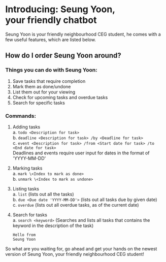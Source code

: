 # Introducing: Seung Yoon, <br> your friendly chatbot

Seung Yoon is your friendly neighbourhood CEG student, he comes with a few useful features, which are listed below.

## How do I order Seung Yoon around?
### Things you can do with Seung Yoon:
1. Save tasks that require completion
2. Mark them as done/undone
3. List them out for your viewing
4. Check for upcoming tasks and overdue tasks
5. Search for specific tasks


### Commands:
1. Adding tasks
   <br>a. `todo <Description for task>`
   <br>b. `deadline <Description for task> /by <Deadline for task>`
   <br>c. `event <Description for task> /from <Start date for task> /to <End date for task>`
   <br> Deadlines and events require user input for dates in the format of 'YYYY-MM-DD'
2. Marking tasks
   <br>a. `mark \<Index to mark as done>`
   <br>b. `unmark \<Index to mark as undone>`
3. Listing tasks
   <br> a. `list` (lists out all the tasks)
   <br> b. `due <Due date 'YYYY-MM-DD'>` (lists out all tasks due by given date)
   <br> c. `overdue` (lists out all overdue tasks, as of the current date)
4. Search for tasks
   <br> a. `search <keyword>` (Searches and lists all tasks that contains the keyword in the description of the task)

   ```
   Hello from
   Seung Yoon
   ```

So what are you waiting for, go ahead and get your hands on the newest version of Seung Yoon, 
your friendly neighbourhood CEG student!
